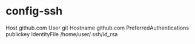 # config-ssh
Host github.com
        User git
        Hostname github.com
        PreferredAuthentications publickey
        IdentityFile /home/user/.ssh/id_rsa
